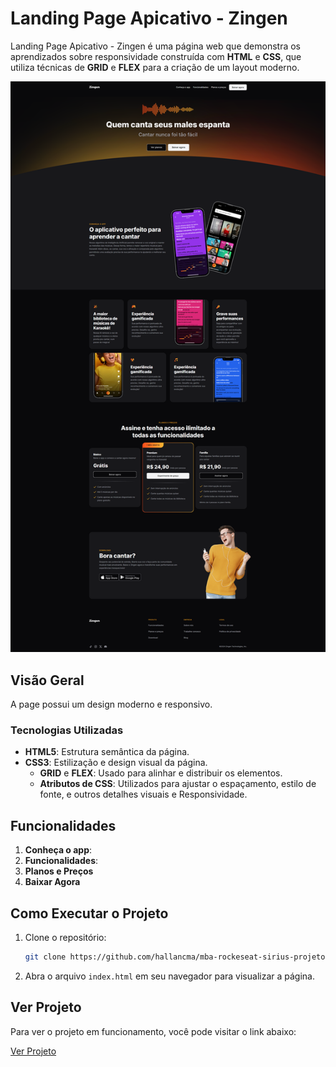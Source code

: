 # Landing Page Apicativo - Zingen

Landing Page Apicativo - Zingen é uma página web que demonstra os aprendizados sobre responsividade construída com **HTML** e **CSS**, que utiliza técnicas de **GRID** e **FLEX** para a criação de um layout moderno.

[![Descrição da imagem](assets/photoProject.png)](https://landpageaplicativo.hallanchristian.com.br)

## Visão Geral

A page possui um design moderno e responsivo.

### Tecnologias Utilizadas

- **HTML5**: Estrutura semântica da página.
- **CSS3**: Estilização e design visual da página.
  - **GRID** e **FLEX**: Usado para alinhar e distribuir os elementos.
  - **Atributos de CSS**: Utilizados para ajustar o espaçamento, estilo de fonte, e outros detalhes visuais e Responsividade.

## Funcionalidades

1. **Conheça o app**:
2. **Funcionalidades**:
3. **Planos e Preços**
4. **Baixar Agora**

## Como Executar o Projeto

1. Clone o repositório:
   ```bash
   git clone https://github.com/hallancma/mba-rockeseat-sirius-projetos-05-projeto-landing-page-de-aplicativo
   ```
2. Abra o arquivo `index.html` em seu navegador para visualizar a página.

## Ver Projeto

Para ver o projeto em funcionamento, você pode visitar o link abaixo:

[Ver Projeto](https://landpageaplicativo.hallanchristian.com.br/)
